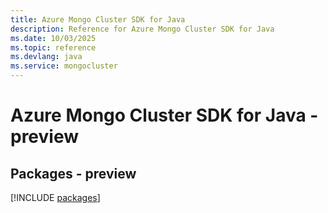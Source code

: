 ```yaml
---
title: Azure Mongo Cluster SDK for Java
description: Reference for Azure Mongo Cluster SDK for Java
ms.date: 10/03/2025
ms.topic: reference
ms.devlang: java
ms.service: mongocluster
---
```

# Azure Mongo Cluster SDK for Java - preview
## Packages - preview
[!INCLUDE [packages](mongo-cluster-index.md)]